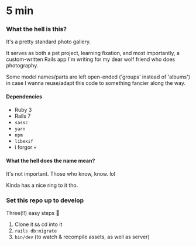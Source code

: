 # 5 min

### What the hell is this?
It's a pretty standard photo gallery.

It serves as both a pet project, learning fixation,
and most importantly, a custom-written Rails app I'm
writing for my dear wolf friend who does photography.

Some model names/parts are left open-ended
('groups' instead of 'albums') in case I wanna reuse/adapt this
code to something fancier along the way.

#### Dependencies
- Ruby 3
- Rails 7
- `sassc`
- `yarn`
- `npm`
- `libexif`
- i forgor 💀

#### What the hell does the name mean?
It's not important. Those who know, know. lol

Kinda has a nice ring to it tho.

### Set this repo up to develop
Three(!!) easy steps 🙂

1. Clone it `&&` cd into it
2. `rails db:migrate`
3. `bin/dev` (to watch & recompile assets, as well as server)
